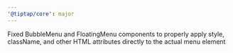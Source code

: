```yaml
---
'@tiptap/core': major
---
```


Fixed BubbleMenu and FloatingMenu components to properly apply style, className, and other HTML attributes directly to the actual menu element
